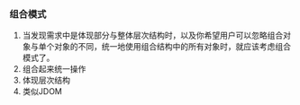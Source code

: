 ### 组合模式  

1. 当发现需求中是体现部分与整体层次结构时，以及你希望用户可以忽略组合对象与单个对象的不同，统一地使用组合结构中的所有对象时，就应该考虑组合模式了。
2. 组合起来统一操作
3. 体现层次结构
4. 类似JDOM